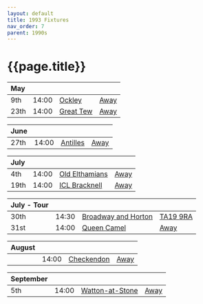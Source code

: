 ```yaml
---
layout: default
title: 1993 Fixtures
nav_order: 7
parent: 1990s
---
```


# {{page.title}}

| May |  |  |  |
|:---|:---|:---|:---|
| 9th | 14:00 | [Ockley](/1993/ockley) | [Away](https://goo.gl/maps/vmhvFhbrVZGrsXAAA) |
| 23th | 14:00 | [Great Tew](/1993/great-tew) | [Away]() |

| June |  |  |  |
|:---|:---|:---|:---|
| 27th | 14:00 | [Antilles](/1993/antilles) | [Away]() |

| July |  |  |  |
|:---|:---|:---|:---|
| 4th | 14:00 | [Old Elthamians](/1993/old-elthamians) | [Away](https://goo.gl/maps/FQbBNZQTFggEmhfv9) |
| 19th | 14:00 | [ICL Bracknell](/1993/icl-bracknell) | [Away]() |

| July - Tour |  |  |  |
|:---|:---|:---|:---|
| 30th | 14:30 | [Broadway and Horton](/1993/broadway-and-horton) | [TA19 9RA](https://goo.gl/maps/ULbmC6LSX5HSAe8U6) |
| 31st | 14:00 | [Queen Camel](/1993/queen-camel) | [Away]() |

| August |  |  |  |
|:---|:---|:---|:---|
|  | 14:00 | [Checkendon](/1993/checkendon) | [Away](https://goo.gl/maps/K3d3vM6qD7qv9Y1S7) | 

| September |  |  |  |
|:---|:---|:---|:---|
| 5th | 14:00 | [Watton-at-Stone](/1993/watton-at-stone) | [Away](https://goo.gl/maps/JPBQawMsjLgYtVHk9) |